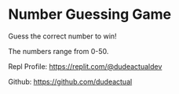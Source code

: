 # Number Guessing Game
Guess the correct number to win! 

The numbers range from 0-50. 

Repl Profile: https://replit.com/@dudeactualdev

Github: https://github.com/dudeactual
